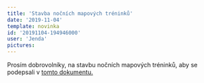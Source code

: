 ```yaml
---
title: 'Stavba nočních mapových tréninků'
date: '2019-11-04'
template: novinka
id: '20191104-194946000'
user: 'Jenda'
pictures:
---
```

Prosím dobrovolníky, na stavbu nočních mapových tréninků, aby se podepsali v [tomto dokumentu.](https://docs.google.com/spreadsheets/d/1_QDYz9EAMmx5MBC5X3ovRZsTH1PqmWjP5JF8YG-A0tQ/edit?usp=sharing)
